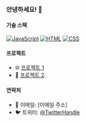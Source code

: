 ### 안녕하세요! 👋

#### 기술 스택

[![JavaScript](https://img.shields.io/badge/JavaScript-F7DF1E?style=for-the-badge&logo=javascript&logoColor=black)](https://javascript.com)
[![HTML](https://img.shields.io/badge/HTML5-E34F26?style=for-the-badge&logo=html5&logoColor=white)](https://developer.mozilla.org/en-US/docs/Web/HTML)
[![CSS](https://img.shields.io/badge/CSS3-1572B6?style=for-the-badge&logo=css3&logoColor=white)](https://developer.mozilla.org/en-US/docs/Web/CSS)

#### 프로젝트

- 🌐 [프로젝트 1](링크)
- 📁 [프로젝트 2](링크)

#### 연락처

- 📧 이메일: [이메일 주소]
- 🐦 트위터: [@TwitterHandle](https://twitter.com/TwitterHandle)
